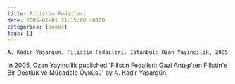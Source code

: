 ```yaml
---
title: Filistin Fedaileri
date: 2005-01-01 21:15:00 +0100
categories: [Books]
tags: []
---
```


```A. Kadir Yaşargün. Filistin Fedaileri. İstanbul: Ozan Yayincilik, 2005```

In 2005, Ozan Yayincilik published 'Filistin Fedaileri: Gazi Antep'ten Filistin'e Bir Dostluk ve Mücadele Öyküsü' by A. Kadir Yaşargün.